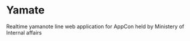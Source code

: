Yamate
======

Realtime yamanote line web application for AppCon held by Ministery of Internal affairs 
